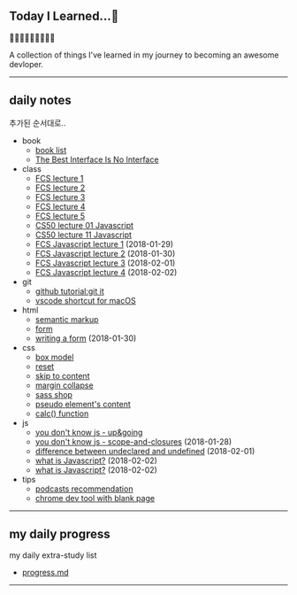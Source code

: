 ## Today I Learned...🌚 

🙂🤗🤔🙂🤗🤔🙂🤗🤔

A collection of things I've learned in my journey to becoming an awesome devloper.



---

## daily notes 
추가된 순서대로..

- book
  - [book list](./book/book-list.md) 
  - [The Best Interface Is No Interface](./book/the-best-interface-is-no-interface.md) 
- class
  - [FCS lecture 1](./class/lecture01.md) 
  - [FCS lecture 2](./class/lecture02.md) 
  - [FCS lecture 3](./class/lecture03.md) 
  - [FCS lecture 4](./class/lecture04.md) 
  - [FCS lecture 5](./class/lecture05.md) 
  - [CS50 lecture 01 Javascript](./class/cs50-lecture01.md)
  - [CS50 lecture 11 Javascript](./class/cs50-lecture11.md)
  - [FCS Javascript lecture 1](./class/js-lecture01.md) (2018-01-29)
  - [FCS Javascript lecture 2](./class/js-lecture02.md) (2018-01-30)
  - [FCS Javascript lecture 3](./class/js-lecture03.md) (2018-02-01)
  - [FCS Javascript lecture 4](./class/js-lecture04.md) (2018-02-02)
- git
  - [github tutorial:git it](./git-and-editors/git-it-tutorial.md) 
  - [vscode shortcut for macOS](./git-and-editors/vscode-shorcuts.md)
- html
  - [semantic markup](./html/semantic-markups.md) 
  - [form](./html/form.md) 
  - [writing a form](./html/writing-a-form.md) (2018-01-30)
- css
  - [box model](./css/box-model.md)
  - [reset](./css/reset.md)
  - [skip to content](./css/skip-to-content.md)
  - [margin collapse](./css/margin-collapse.md)
  - [sass shop](./css/sass-shop.md)
  - [pseudo element's content](./css/pseudo-content.md)
  - [calc() function](./css/calc.md) 
- js
  - [you don't know js - up&going](./js/ydkjs-up-and-going.md)
  - [you don't know js - scope-and-closures](./js/ydkjs-scope-and-closures.md) (2018-01-28)
  - [difference between undeclared and undefined](./js/undeclared-and-undefined.md) (2018-02-01)
  - [what is Javascript?](./js/history-of-js.md) (2018-02-02)
  - [what is Javascript?](./js/history-of-js.md) (2018-02-02)
- tips
  - [podcasts recommendation](./tips/favorite-podcasts.md)
  - [chrome dev tool with blank page](./tips/chrome-blank.md) 


---

## my daily progress 
my daily extra-study list
- [progress.md](./progress.md)


---